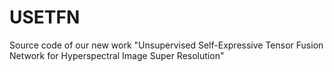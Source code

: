 # USETFN
Source code of our new work "Unsupervised Self-Expressive Tensor Fusion Network for Hyperspectral Image Super Resolution"
